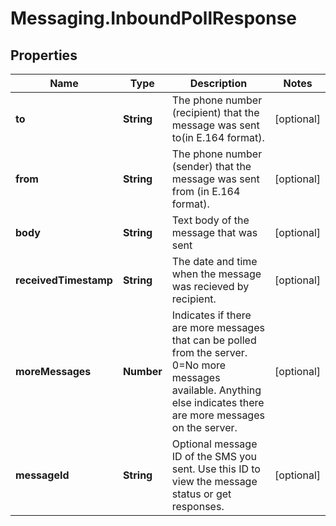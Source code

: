 # Messaging.InboundPollResponse

## Properties
Name | Type | Description | Notes
------------ | ------------- | ------------- | -------------
**to** | **String** | The phone number (recipient) that the message was sent to(in E.164 format). | [optional] 
**from** | **String** | The phone number (sender) that the message was sent from (in E.164 format). | [optional] 
**body** | **String** | Text body of the message that was sent | [optional] 
**receivedTimestamp** | **String** | The date and time when the message was recieved by recipient. | [optional] 
**moreMessages** | **Number** | Indicates if there are more messages that can be polled from the server. 0&#x3D;No more messages available. Anything else indicates there are more messages on the server. | [optional] 
**messageId** | **String** | Optional message ID of the SMS you sent. Use this ID to view the message status or get responses. | [optional] 


